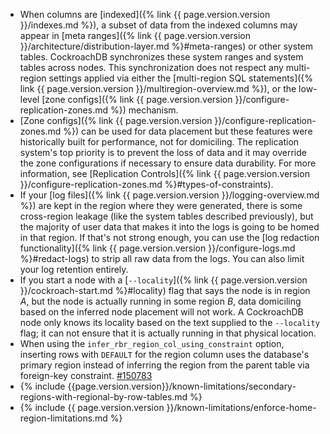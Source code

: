 - When columns are [indexed]({% link {{ page.version.version }}/indexes.md %}), a subset of data from the indexed columns may appear in [meta ranges]({% link {{ page.version.version }}/architecture/distribution-layer.md %}#meta-ranges) or other system tables. CockroachDB synchronizes these system ranges and system tables across nodes. This synchronization does not respect any multi-region settings applied via either the [multi-region SQL statements]({% link {{ page.version.version }}/multiregion-overview.md %}), or the low-level [zone configs]({% link {{ page.version.version }}/configure-replication-zones.md %}) mechanism.
- [Zone configs]({% link {{ page.version.version }}/configure-replication-zones.md %}) can be used for data placement but these features were historically built for performance, not for domiciling. The replication system's top priority is to prevent the loss of data and it may override the zone configurations if necessary to ensure data durability. For more information, see [Replication Controls]({% link {{ page.version.version }}/configure-replication-zones.md %}#types-of-constraints).
- If your [log files]({% link {{ page.version.version }}/logging-overview.md %}) are kept in the region where they were generated, there is some cross-region leakage (like the system tables described previously), but the majority of user data that makes it into the logs is going to be homed in that region. If that's not strong enough, you can use the [log redaction functionality]({% link {{ page.version.version }}/configure-logs.md %}#redact-logs) to strip all raw data from the logs. You can also limit your log retention entirely.
- If you start a node with a [`--locality`]({% link {{ page.version.version }}/cockroach-start.md %}#locality) flag that says the node is in region _A_, but the node is actually running in some region _B_, data domiciling based on the inferred node placement will not work. A CockroachDB node only knows its locality based on the text supplied to the `--locality` flag; it can not ensure that it is actually running in that physical location.
- When using the `infer_rbr_region_col_using_constraint` option, inserting rows with `DEFAULT` for the region column uses the database's primary region instead of inferring the region from the parent table via foreign-key constraint. [#150783](https://github.com/cockroachdb/cockroach/issues/150783)
- {% include {{page.version.version}}/known-limitations/secondary-regions-with-regional-by-row-tables.md %}
- {% include {{ page.version.version }}/known-limitations/enforce-home-region-limitations.md %}